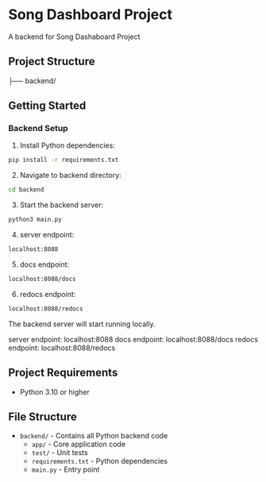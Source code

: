 # Song Dashboard Project

A backend for Song Dashaboard Project

## Project Structure

├── backend/       

## Getting Started

### Backend Setup

1. Install Python dependencies:
```sh
pip install -r requirements.txt
```

2. Navigate to backend directory:
```sh 
cd backend
```


3. Start the backend server:
```sh
python3 main.py
```

4. server endpoint:
```sh
localhost:8088
```

5. docs endpoint:
```sh
localhost:8088/docs
```

6. redocs endpoint:
```sh
localhost:8088/redocs
```

The backend server will start running locally.

server endpoint: localhost:8088
docs endpoint: localhost:8088/docs
redocs endpoint: localhost:8088/redocs

## Project Requirements

- Python 3.10 or higher

## File Structure

- `backend/` - Contains all Python backend code
  - `app/` - Core application code
  - `test/` - Unit tests
  - `requirements.txt` - Python dependencies
  - `main.py` - Entry point
